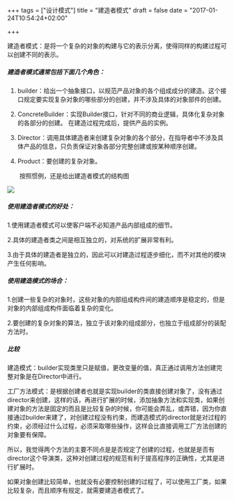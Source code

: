 +++
tags = ["设计模式"]
title = "建造者模式"
draft = false
date = "2017-01-24T10:54:24+02:00"

+++



建造者模式：是将一个复杂的对象的构建与它的表示分离，使得同样的构建过程可以创建不同的表示。


##### 建造者模式通常包括下面几个角色：

1. builder：给出一个抽象接口，以规范产品对象的各个组成成分的建造。这个接口规定要实现复杂对象的哪些部分的创建，并不涉及具体的对象部件的创建。

2. ConcreteBuilder：实现Builder接口，针对不同的商业逻辑，具体化复杂对象的各部分的创建。 在建造过程完成后，提供产品的实例。

3. Director：调用具体建造者来创建复杂对象的各个部分，在指导者中不涉及具体产品的信息，只负责保证对象各部分完整创建或按某种顺序创建。

4. Product：要创建的复杂对象。

　　按照惯例，还是给出建造者模式的结构图

![](http://i.imgur.com/wQYnDin.jpg)



##### 使用建造者模式的好处：

1.使用建造者模式可以使客户端不必知道产品内部组成的细节。

2.具体的建造者类之间是相互独立的，对系统的扩展非常有利。

3.由于具体的建造者是独立的，因此可以对建造过程逐步细化，而不对其他的模块产生任何影响。


##### 使用建造模式的场合：

1.创建一些复杂的对象时，这些对象的内部组成构件间的建造顺序是稳定的，但是对象的内部组成构件面临着复杂的变化。

2.要创建的复杂对象的算法，独立于该对象的组成部分，也独立于组成部分的装配方法时。



##### 比较

建造模式：builder实现类里只是赋值，更改变量的值，真正通过调用方法创建完整对象是在Director中进行。

工厂方法模式：是根据创建者也就是实现builder的类直接创建对象了，没有通过director来创建，这样的话，再进行扩展的时候，添加抽象方法和实现类，如果创建对象的方法是固定的而且是比较复杂的时候，你可能会弄乱，或弄错，因为你直接通过builder来建了，对创建过程没有约束，而建造模式的director就是对过程的约束，必须经过什么过程，必须采取哪些操作，这样会比直接调用工厂方法创建的对象要有保障。

所以，我觉得两个方法的主要不同点是是否规定了创建的过程，也就是是否有director这个导演类，这种对创建过程的规范有利于提高程序的正确性，尤其是进行扩展时。

如果对象创建比较简单，也就没有必要控制创建的过程了，可以使用工厂类，如果比较复杂，而且顺序有规定，就需要建造者模式了。